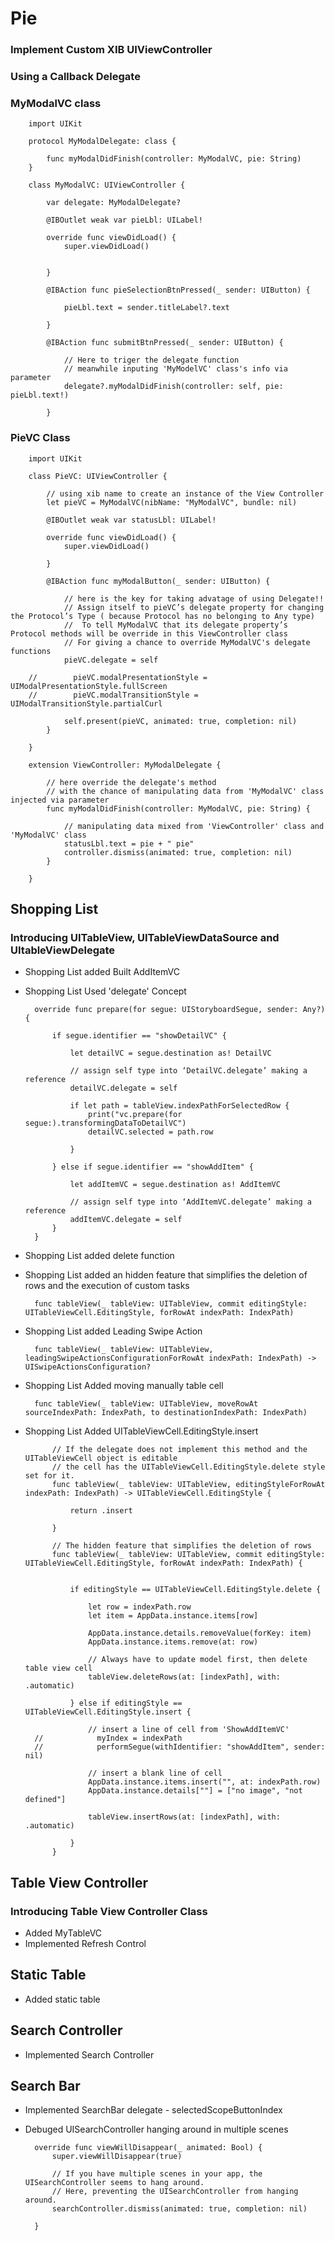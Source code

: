 # Pie

### Implement Custom XIB UIViewController 
### Using a Callback Delegate

### MyModalVC class
        import UIKit

        protocol MyModalDelegate: class {
            
            func myModalDidFinish(controller: MyModalVC, pie: String)
        }

        class MyModalVC: UIViewController {
            
            var delegate: MyModalDelegate?
            
            @IBOutlet weak var pieLbl: UILabel!
            
            override func viewDidLoad() {
                super.viewDidLoad()

                
            }

            @IBAction func pieSelectionBtnPressed(_ sender: UIButton) {
                
                pieLbl.text = sender.titleLabel?.text
                
            }
            
            @IBAction func submitBtnPressed(_ sender: UIButton) {
                
                // Here to triger the delegate function
                // meanwhile inputing 'MyModelVC' class's info via parameter
                delegate?.myModalDidFinish(controller: self, pie: pieLbl.text!)
                
            }

### PieVC Class
        import UIKit

        class PieVC: UIViewController {
            
            // using xib name to create an instance of the View Controller
            let pieVC = MyModalVC(nibName: "MyModalVC", bundle: nil)

            @IBOutlet weak var statusLbl: UILabel!
            
            override func viewDidLoad() {
                super.viewDidLoad()
                
            }

            @IBAction func myModalButton(_ sender: UIButton) {
                
                // here is the key for taking advatage of using Delegate!!
                // Assign itself to pieVC’s delegate property for changing the Protocol’s Type ( because Protocol has no belonging to Any type)
                //  To tell MyModalVC that its delegate property’s Protocol methods will be override in this ViewController class
                // For giving a chance to override MyModalVC's delegate functions
                pieVC.delegate = self

        //        pieVC.modalPresentationStyle = UIModalPresentationStyle.fullScreen
        //        pieVC.modalTransitionStyle = UIModalTransitionStyle.partialCurl
                
                self.present(pieVC, animated: true, completion: nil)
            }
            
        }

        extension ViewController: MyModalDelegate {
            
            // here override the delegate's method
            // with the chance of manipulating data from 'MyModalVC' class injected via parameter
            func myModalDidFinish(controller: MyModalVC, pie: String) {
                
                // manipulating data mixed from 'ViewController' class and 'MyModalVC' class
                statusLbl.text = pie + " pie"
                controller.dismiss(animated: true, completion: nil)
            }

        }

## Shopping List
### Introducing UITableView, UITableViewDataSource and UItableViewDelegate
- Shopping List added Built AddItemVC
- Shopping List Used 'delegate' Concept
        
        override func prepare(for segue: UIStoryboardSegue, sender: Any?) {
            
            if segue.identifier == "showDetailVC" {
                
                let detailVC = segue.destination as! DetailVC
                
                // assign self type into ‘DetailVC.delegate’ making a reference
                detailVC.delegate = self
                
                if let path = tableView.indexPathForSelectedRow {
                    print("vc.prepare(for segue:).transformingDataToDetailVC")
                    detailVC.selected = path.row
                    
                }
                
            } else if segue.identifier == "showAddItem" {
                
                let addItemVC = segue.destination as! AddItemVC
                
                // assign self type into ‘AddItemVC.delegate’ making a reference
                addItemVC.delegate = self
            }
        }

- Shopping List added delete function
- Shopping List added an hidden feature that simplifies the deletion of rows and the execution of custom tasks

        func tableView(_ tableView: UITableView, commit editingStyle: UITableViewCell.EditingStyle, forRowAt indexPath: IndexPath) 

- Shopping List added Leading Swipe Action

        func tableView(_ tableView: UITableView, leadingSwipeActionsConfigurationForRowAt indexPath: IndexPath) -> UISwipeActionsConfiguration?

- Shopping List Added moving manually table cell

        func tableView(_ tableView: UITableView, moveRowAt sourceIndexPath: IndexPath, to destinationIndexPath: IndexPath) 

- Shopping List Added UITableViewCell.EditingStyle.insert

            // If the delegate does not implement this method and the UITableViewCell object is editable
            // the cell has the UITableViewCell.EditingStyle.delete style set for it.
            func tableView(_ tableView: UITableView, editingStyleForRowAt indexPath: IndexPath) -> UITableViewCell.EditingStyle {
                
                return .insert
                
            }

            // The hidden feature that simplifies the deletion of rows
            func tableView(_ tableView: UITableView, commit editingStyle: UITableViewCell.EditingStyle, forRowAt indexPath: IndexPath) {
                

                if editingStyle == UITableViewCell.EditingStyle.delete {
            
                    let row = indexPath.row
                    let item = AppData.instance.items[row]
                    
                    AppData.instance.details.removeValue(forKey: item)
                    AppData.instance.items.remove(at: row)
                    
                    // Always have to update model first, then delete table view cell
                    tableView.deleteRows(at: [indexPath], with: .automatic)

                } else if editingStyle == UITableViewCell.EditingStyle.insert {
                    
                    // insert a line of cell from 'ShowAddItemVC'
        //            myIndex = indexPath
        //            performSegue(withIdentifier: "showAddItem", sender: nil)
                    
                    // insert a blank line of cell
                    AppData.instance.items.insert("", at: indexPath.row)
                    AppData.instance.details[""] = ["no image", "not defined"]
                    
                    tableView.insertRows(at: [indexPath], with: .automatic)
                    
                }
            }

## Table View Controller
### Introducing Table View Controller Class
- Added MyTableVC
- Implemented Refresh Control

## Static Table
- Added static table

## Search Controller
- Implemented Search Controller

## Search Bar
- Implemented SearchBar delegate - selectedScopeButtonIndex
- Debuged UISearchController hanging around in multiple scenes 

        override func viewWillDisappear(_ animated: Bool) {
            super.viewWillDisappear(true)
            
            // If you have multiple scenes in your app, the UISearchController seems to hang around.
            // Here, preventing the UISearchController from hanging around.
            searchController.dismiss(animated: true, completion: nil)
            
        }


